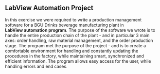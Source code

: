## LabView Automation Project

In this exercise we were required to write a production management software for a BGU Drinks beverage manufacturing plant in <br> **LabView automation program.** The purpose of the software we wrote is to handle the entire production chain of the plant - and in particular 3 main axes: order handling, raw material management, and the order production stage. The program met the purpose of the project - and is to create a comfortable environment for handling and constantly updating the procedures in the factory, while maintaining smart, synchronized and efficient information. The program allows easy access for the user, while handling errors and end cases.
